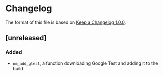 # Changelog

The format of this file is based on [Keep a Changelog 1.0.0](https://keepachangelog.com/en/1.0.0/).

## [unreleased]
### Added
- `nm_add_gtest`, a function downloading Google Test and
  adding it to the build
